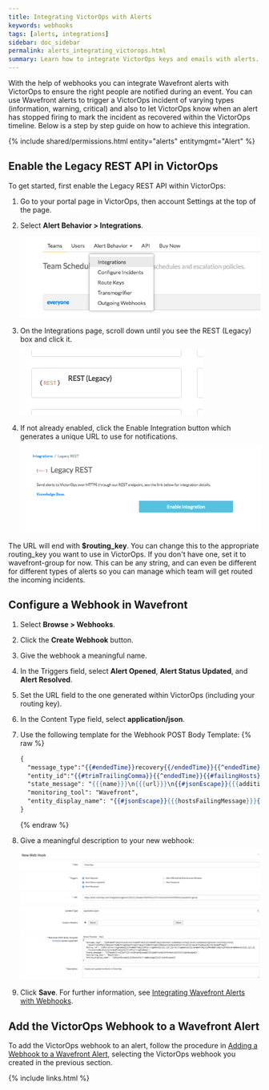 ```yaml
---
title: Integrating VictorOps with Alerts
keywords: webhooks
tags: [alerts, integrations]
sidebar: doc_sidebar
permalink: alerts_integrating_victorops.html
summary: Learn how to integrate VictorOps keys and emails with alerts.
---
```

With the help of webhooks you can integrate Wavefront alerts with VictorOps to ensure the right people are notified during an event.  You can use Wavefront alerts to trigger a VictorOps incident of varying types (information, warning, critical) and also to let VictorOps know when an alert has stopped firing to mark the incident as recovered within the VictorOps timeline.  Below is a step by step guide on how to achieve this integration.

{% include shared/permissions.html entity="alerts" entitymgmt="Alert" %}

 
## Enable the Legacy REST API in VictorOps
To get started, first enable the Legacy REST API within VictorOps:

1. Go to your portal page in VictorOps, then account Settings at the top of the page.

1. Select **Alert Behavior > Integrations**.

    ![VictorOps alert](images/victorops_alert_behavior.png)

1. On the Integrations page, scroll down until you see the REST (Legacy) box and click it.

    ![VictorOps rest](images/victorops_rest_legacy.png)

1. If not already enabled, click the Enable Integration button which generates a unique URL to use for notifications.

    ![VictorOps enable](images/victorops_enable_integration.png)

The URL will end with **$routing_key**.  You can change this to the appropriate routing_key you want to use in VictorOps.  If you don't have one, set it to wavefront-group for now.  This can be any string, and can even be different for different types of alerts so you can manage which team will get routed the incoming incidents.
 
## Configure a Webhook in Wavefront

 1. Select **Browse > Webhooks**.
 1. Click the **Create Webhook** button.
 1. Give the webhook a meaningful name.
 1. In the Triggers field, select **Alert Opened**, **Alert Status Updated**, and **Alert Resolved**.
 1. Set the URL field to the one generated within VictorOps (including your routing key).
 1. In the Content Type field, select **application/json**.
 1. Use the following template for the Webhook POST Body Template:
    {% raw %}
    ```handlebars
    {
      "message_type":"{{#endedTime}}recovery{{/endedTime}}{{^endedTime}}{{#severitySmoke}}info{{/severitySmoke}}{{#severityInfo}}info{{/severityInfo}}{{#severityWarning}}warning{{/severityWarning}}{{#severitySevere}}critical{{/severitySevere}}{{/endedTime}}",
      "entity_id":"{{#trimTrailingComma}}{{^endedTime}}{{#failingHosts}}{{{.}}},{{/failingHosts}}{{/endedTime}}{{#endedTime}}{{#recoveredHosts}}{{{.}}},{{/recoveredHosts}}{{/endedTime}}{{/trimTrailingComma}}",
      "state_message": "{{{name}}}\n{{{url}}}\n{{#jsonEscape}}{{{additionalInformation}}}{{/jsonEscape}}",
      "monitoring_tool": "Wavefront",
      "entity_display_name": "{{#jsonEscape}}{{{hostsFailingMessage}}}{{/jsonEscape}}"
    }
    ```
    {% endraw %}
 1. Give a meaningful description to your new webhook:

    ![VictorOps rest](images/victorops_webhook.png)
 1. Click **Save**.
 For further information, see [Integrating Wavefront Alerts with Webhooks](alerts_integrating_webhooks).
 
## Add the VictorOps Webhook to a Wavefront Alert
 
To add the VictorOps webhook to an alert, follow the procedure in [Adding a Webhook to a Wavefront Alert](alerts_integrating_webhooks#adding-a-webhook-to-a-wavefront-alert), selecting the VictorOps webhook you created in the previous section.

{% include links.html %}
